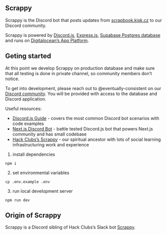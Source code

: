 ## Scrappy

Scrappy is the Discord bot that posts updates from [scrapbook.kisk.cz](https://scrapbook.kisk.cz/) to our Discord community.

Scrappy is powered by [Discord.js](https://discord.js.org/), [Express.js](https://expressjs.com/),
[Supabase Postgres database](https://supabase.com/) and runs on [Digitalocean’s App Platform](https://www.digitalocean.com/products/app-platform).

## Geting started

At this point we develop Scrappy on production database and make sure that all testing is done in private channel,
so community members don’t notice.

To get into development, please reach out to @eventually-consistent on our [Discord community](https://discord.com/invite/PGugj3BsE9).
You will be provided with access to the database and Discord application.

Useful resources:

- [Discord.js Guide](https://discordjs.guide/) - covers the most common Discord bot scenarios with code examples
- [Next.js Discord Bot](https://github.com/vercel/nextjs-discord-bot) - battle tested Discord.js bot that powers Next.js community and has small codebase
- [Hack Clubs’s Scrappy](https://github.com/hackclub/scrappy) - our spiritual ancestor with lots of social learning infrastructuring work and experience

1. install dependencies

```
npm i
```

2. set environmental variables

```
cp .env.example .env
```

3. run local development server

```
npm run dev
```

## Origin of Scrappy

Scrappy is a Discord sibling of Hack Clubs’s Slack bot [Scrappy](https://github.com/hackclub/scrappy).
